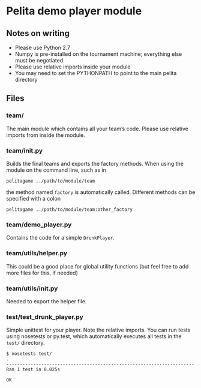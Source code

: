 # Pelita demo player module

## Notes on writing

* Please use Python 2.7
* Numpy is pre-installed on the tournament machine; everything else must be negotiated
* Please use relative imports inside your module
* You may need to set the PYTHONPATH to point to the main pelita directory

## Files

### team/

The main module which contains all your team’s code. Please use relative imports from inside the module.

### team/__init__.py

Builds the final teams and exports the factory methods. When using the module on the command line, such as in

    pelitagame ../path/to/module/team

the method named `factory` is automatically called. Different methods can be specified with a colon

    pelitagame ../path/to/module/team:other_factory

### team/demo_player.py

Contains the code for a simple `DrunkPlayer`.

### team/utils/helper.py

This could be a good place for global utility functions (but feel free to add more files for this, if needed)

### team/utils/__init__.py

Needed to export the helper file.

### test/test_drunk_player.py

Simple unittest for your player. Note the relative imports. You can run tests using nosetests or py.test, which automatically executes all tests in the `test/` directory.

    $ nosetests test/
    .
    ----------------------------------------------------------------------
    Ran 1 test in 0.025s
    
    OK


